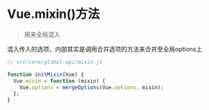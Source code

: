 # Vue.mixin()方法

> 用来全局混入

混入传入的选项，内部其实是调用合并选项的方法来合并至全局options上

```js
// src/core/global-api/mixin.js

function initMixin(Vue) {
  Vue.mixin = function (mixin) {
    Vue.options = mergeOptions(Vue.options, mixin);
  };
}
```
